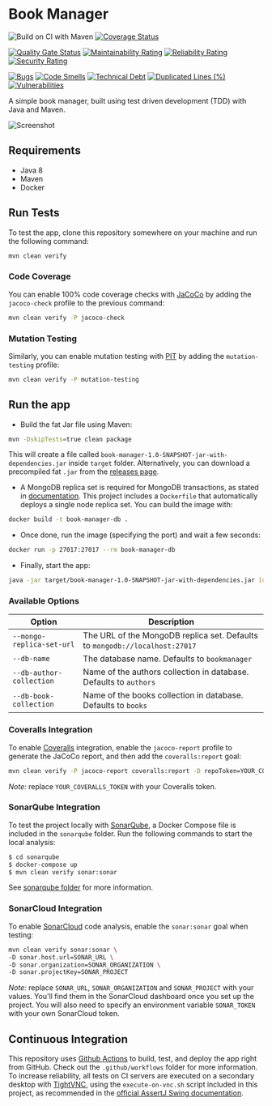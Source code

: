 # Book Manager

![Build on CI with Maven](https://github.com/n3d1117/book-manager/workflows/Build%20on%20CI%20with%20Maven/badge.svg)
[![Coverage Status](https://coveralls.io/repos/github/n3d1117/book-manager/badge.svg)](https://coveralls.io/github/n3d1117/book-manager)

[![Quality Gate Status](https://sonarcloud.io/api/project_badges/measure?project=n3d1117_book-manager&metric=alert_status)](https://sonarcloud.io/dashboard?id=n3d1117_book-manager)
[![Maintainability Rating](https://sonarcloud.io/api/project_badges/measure?project=n3d1117_book-manager&metric=sqale_rating)](https://sonarcloud.io/dashboard?id=n3d1117_book-manager)
[![Reliability Rating](https://sonarcloud.io/api/project_badges/measure?project=n3d1117_book-manager&metric=reliability_rating)](https://sonarcloud.io/dashboard?id=n3d1117_book-manager)
[![Security Rating](https://sonarcloud.io/api/project_badges/measure?project=n3d1117_book-manager&metric=security_rating)](https://sonarcloud.io/dashboard?id=n3d1117_book-manager)

[![Bugs](https://sonarcloud.io/api/project_badges/measure?project=n3d1117_book-manager&metric=bugs)](https://sonarcloud.io/dashboard?id=n3d1117_book-manager)
[![Code Smells](https://sonarcloud.io/api/project_badges/measure?project=n3d1117_book-manager&metric=code_smells)](https://sonarcloud.io/dashboard?id=n3d1117_book-manager)
[![Technical Debt](https://sonarcloud.io/api/project_badges/measure?project=n3d1117_book-manager&metric=sqale_index)](https://sonarcloud.io/dashboard?id=n3d1117_book-manager)
[![Duplicated Lines (%)](https://sonarcloud.io/api/project_badges/measure?project=n3d1117_book-manager&metric=duplicated_lines_density)](https://sonarcloud.io/dashboard?id=n3d1117_book-manager)
[![Vulnerabilities](https://sonarcloud.io/api/project_badges/measure?project=n3d1117_book-manager&metric=vulnerabilities)](https://sonarcloud.io/dashboard?id=n3d1117_book-manager)

A simple book manager, built using test driven development (TDD) with Java and Maven.

![Screenshot](https://user-images.githubusercontent.com/11541888/94684440-5e43aa00-0328-11eb-9f79-75986361e5fd.png)

## Requirements
* Java 8
* Maven 
* Docker

## Run Tests
To test the app, clone this repository somewhere on your machine and run the following command:
```bash
mvn clean verify
```

### Code Coverage
You can enable 100% code coverage checks with [JaCoCo](https://www.eclemma.org/jacoco/) by adding the `jacoco-check` profile to the previous command:
```bash
mvn clean verify -P jacoco-check
```

### Mutation Testing
Similarly, you can enable mutation testing with [PIT](https://pitest.org) by adding the `mutation-testing` profile:
```bash
mvn clean verify -P mutation-testing
```

## Run the app
* Build the fat Jar file using Maven:
```bash
mvn -DskipTests=true clean package
```
This will create a file called `book-manager-1.0-SNAPSHOT-jar-with-dependencies.jar` inside `target` folder. Alternatively, you can download a precompiled fat `.jar` from the [releases page](https://github.com/n3d1117/book-manager/releases).

* A MongoDB replica set is required for MongoDB transactions, as stated in [documentation](https://docs.mongodb.com/manual/core/transactions/). This project includes a `Dockerfile` that automatically deploys a single node replica set. You can build the image with:
```bash
docker build -t book-manager-db .
```
* Once done, run the image (specifying the port) and wait a few seconds:
```bash
docker run -p 27017:27017 --rm book-manager-db
```
* Finally, start the app:
```bash
java -jar target/book-manager-1.0-SNAPSHOT-jar-with-dependencies.jar [options]
```

### Available Options
| Option | Description |
|-|-|
| `--mongo-replica-set-url` | The URL of the MongoDB replica set. Defaults to `mongodb://localhost:27017` |
| `--db-name` | The database name. Defaults to `bookmanager` |
| `--db-author-collection` | Name of the authors collection in database. Defaults to `authors` |
| `--db-book-collection` | Name of the books collection in database. Defaults to `books` |

### Coveralls Integration
To enable [Coveralls](https://coveralls.io) integration, enable the `jacoco-report` profile to generate the JaCoCo report, and then add the `coveralls:report` goal:
```bash
mvn clean verify -P jacoco-report coveralls:report -D repoToken=YOUR_COVERALLS_TOKEN
```
*Note:* replace `YOUR_COVERALLS_TOKEN` with your Coveralls token.

### SonarQube Integration
To test the project locally with [SonarQube](https://www.sonarqube.org), a Docker Compose file is included in the `sonarqube` folder. Run the following commands to start the local analysis:
```bash
$ cd sonarqube
$ docker-compose up
$ mvn clean verify sonar:sonar
```
See [sonarqube folder](sonarqube) for more information.

### SonarCloud Integration
To enable [SonarCloud](https://sonarcloud.io) code analysis, enable the `sonar:sonar` goal when testing:
```bash
mvn clean verify sonar:sonar \
-D sonar.host.url=SONAR_URL \
-D sonar.organization=SONAR_ORGANIZATION \
-D sonar.projectKey=SONAR_PROJECT
```
*Note:* replace `SONAR_URL`, `SONAR_ORGANIZATION` and `SONAR_PROJECT` with your values. You'll find them in the SonarCloud dashboard once you set up the project. You will also need to specify an environment variable `SONAR_TOKEN` with your own SonarCloud token.

## Continuous Integration
This repository uses [Github Actions](https://github.com/features/actions) to build, test, and deploy the app right from GitHub. Check out the `.github/workflows` folder for more information.
To increase reliability, all tests on CI servers are executed on a secondary desktop with [TightVNC](https://www.tightvnc.com), using the `execute-on-vnc.sh` script included in this project, as recommended in the [official AssertJ Swing documentation](https://joel-costigliola.github.io/assertj/assertj-swing-running.html). 